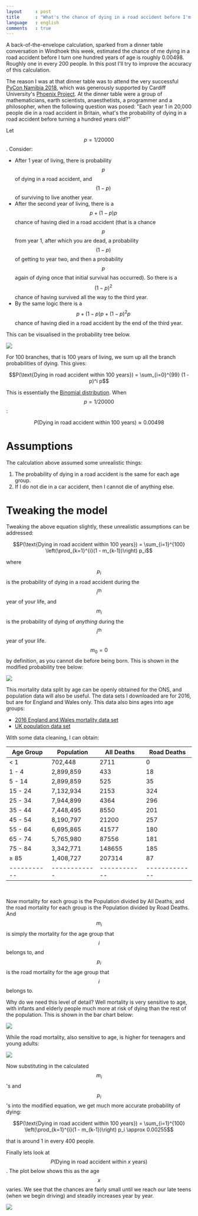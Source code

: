 ```yaml
---
layout     : post
title      : "What's the chance of dying in a road accident before I'm 100?"
language   : english
comments   : true
---
```


A back-of-the-envelope calculation, sparked from a dinner table conversation in
Windhoek this week, estimated the chance of me dying in a road accident before I
turn one hundred years of age is roughly 0.00498.
Roughly one in every 200 people.
In this post I'll try to improve the accuracy of this calculation.

The reason I was at that dinner table was to attend the very successful
[PyCon Namibia 2018](https://na.pycon.org/en/), which was generously supported
by Cardiff University's [Phoenix Project](http://www.cardiff.ac.uk/phoenix-project).
At the dinner table were a group of mathematicians, earth scientists,
anaesthetists, a programmer and a philosopher, when the following question was
posed:
"Each year 1 in 20,000 people die in a road accident in Britain, what's the
probability of dying in a road accident before turning a hundred years old?"

Let $$p = 1 / 20000$$.
Consider:

+ After 1 year of living, there is probability $$p$$ of dying in a road accident,
and $$(1 - p)$$ of surviving to live another year.
+ After the second year of living, there is a $$p + (1 - p)p$$ chance of having
died in a road accident (that is a chance $$p$$ from year 1, after which you are
dead, a probability $$(1 - p)$$ of getting to year two, and then a probability
$$p$$ again of dying once that initial survival has occurred).
So there is a $$(1 - p)^2$$ chance of having survived all the way to the third
year.
+ By the same logic there is a $$p + (1 - p)p + (1 - p)^2p$$ chance of having
died in a road accident by the end of the third year.

This can be visualised in the probability tree below.

![]({{site.baseurl}}/images/tree_diagram1.png)

For 100 branches, that is 100 years of living, we sum up all the branch
probabilities of dying.
This gives:

$$P(\text{Dying in road accident within 100 years}) = \sum_{i=0}^{99} (1 - p)^i p$$

This is essentially the
[Binomial distribution](https://en.wikipedia.org/wiki/Binomial_distribution).
When $$p = 1 / 20000$$:

$$P(\text{Dying in road accident within 100 years}) \approx 0.00498$$

# Assumptions

The calculation above assumed some unrealistic things:

1. The probability of dying in a road accident is the same for each age group.
2. If I do not die in a car accident, then I cannot die of anything else.

# Tweaking the model

Tweaking the above equation slightly, these unrealistic assumptions can be
addressed:

$$P(\text{Dying in road accident within 100 years}) = \sum_{i=1}^{100} \left(\prod_{k=1}^{i}(1 - m_{k-1})\right) p_i$$

where $$p_i$$ is the probability of dying in a road accident during the
$$i^{\text{th}}$$ year of your life, and $$m_i$$ is the probability of dying of
*anything* during the $$i^{\text{th}}$$ year of your life.
$$m_0 = 0$$ by definition, as you cannot die before being born.
This is shown in the modified probability tree below:

![]({{site.baseurl}}/images/tree_diagram2.png)

This mortality data split by age can be openly obtained for the ONS, and
population data will also be useful.
The data sets I downloaded are for 2016, but are for England and Wales only.
This data also bins ages into age groups:

+ [2016 England and Wales mortality data set](https://www.ons.gov.uk/peoplepopulationandcommunity/birthsdeathsandmarriages/deaths/datasets/deathregistrationssummarytablesenglandandwalesreferencetables)
+ [UK population data set](https://www.ons.gov.uk/peoplepopulationandcommunity/populationandmigration/populationestimates/datasets/populationestimatesforukenglandandwalesscotlandandnorthernireland)

With some data cleaning, I can obtain:

  | Age Group | Population | All Deaths | Road Deaths |
  |-----------|------------|------------|-------------|
  | < 1       | 702,448    | 2711       | 0           |
  | 1 - 4     | 2,899,859  | 433        | 18          |
  | 5 - 14    | 2,899,859  | 525        | 35          |
  | 15 - 24   | 7,132,934  | 2153       | 324         |
  | 25 - 34   | 7,944,899  | 4364       | 296         |
  | 35 - 44   | 7,448,495  | 8550       | 201         |
  | 45 - 54   | 8,190,797  | 21200      | 257         |
  | 55 - 64   | 6,695,865  | 41577      | 180         |
  | 65 - 74   | 5,765,980  | 87556      | 181         |
  | 75 - 84   | 3,342,771  | 148655     | 185         |
  | ≥ 85      | 1,408,727  | 207314     | 87          |
  |-----------|------------|------------|-------------|

<br>

Now mortality for each group is the Population divided by All Deaths, and the
road mortality for each group is the Population divided by Road Deaths.
And $$m_i$$ is simply the mortality for the age group that $$i$$ belongs to, and
$$p_i$$ is the road mortality for the age group that $$i$$ belongs to.

Why do we need this level of detail?
Well mortality is very sensitive to age, with infants and elderly people much
more at risk of dying than the rest of the population.
This is shown in the bar chart below:

![]({{site.baseurl}}/images/death_age.png)

While the road mortality, also sensitive to age, is higher for teenagers and
young adults:

![]({{site.baseurl}}/images/roaddeath_age.png)

Now substituting in the calculated $$m_i$$'s and $$p_i$$'s into the modified
equation, we get much more accurate probability of dying:

$$P(\text{Dying in road accident within 100 years}) = \sum_{i=1}^{100} \left(\prod_{k=1}^{i}(1 - m_{k-1})\right) p_i \approx 0.00255$$

that is around 1 in every 400 people.

Finally lets look at $$P(\text{Dying in road accident within } x \text{ years})$$.
The plot below shows this as the age $$x$$ varies.
We see that the chances are fairly small until we reach our late teens (when we
begin driving) and steadily increases year by year.

![]({{site.baseurl}}/images/lifetime_roaddeath_age.png)
